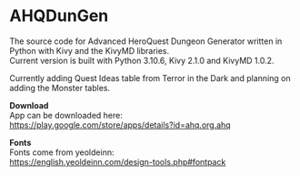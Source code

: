 # AHQDunGen

The source code for Advanced HeroQuest Dungeon Generator written in Python with Kivy and the KivyMD libraries. <br />
Current version is built with Python 3.10.6, Kivy 2.1.0 and KivyMD 1.0.2.

Currently adding Quest Ideas table from Terror in the Dark and planning on adding the Monster tables.


**Download**<br />
App can be downloaded here: <br />
https://play.google.com/store/apps/details?id=ahq.org.ahq


**Fonts** <br />
Fonts come from yeoldeinn:<br />
https://english.yeoldeinn.com/design-tools.php#fontpack
